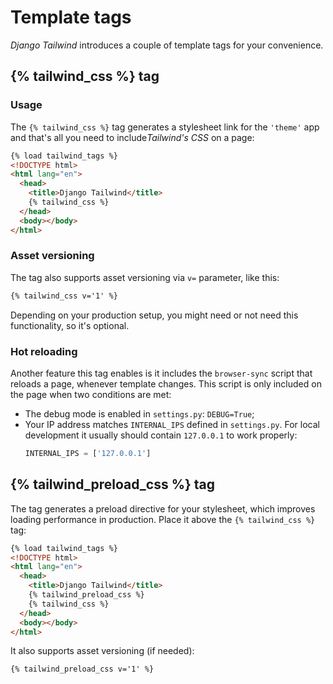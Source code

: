 # Template tags

*Django Tailwind* introduces a couple of template tags for your convenience.

## {% tailwind_css %} tag

### Usage
The `{% tailwind_css %}` tag generates a stylesheet link for the `'theme'` app and that's all you need to include*Tailwind's CSS* on a page:

```html
{% load tailwind_tags %}
<!DOCTYPE html>
<html lang="en">
  <head>
    <title>Django Tailwind</title>
    {% tailwind_css %}
  </head>
  <body></body>
</html>
```

### Asset versioning
The tag also supports asset versioning via `v=` parameter, like this:

```html
{% tailwind_css v='1' %}
```

Depending on your production setup, you might need or not need this functionality, so it's optional.

### Hot reloading
Another feature this tag enables is it includes the `browser-sync` script that reloads a page, whenever template changes.
This script is only included on the page when two conditions are met:
* The debug mode is enabled in `settings.py`: `DEBUG=True`;
* Your IP address matches `INTERNAL_IPS` defined in `settings.py`. For local development it usually should contain `127.0.0.1` to work properly:
  ```python
  INTERNAL_IPS = ['127.0.0.1']
  ```

## {% tailwind_preload_css %} tag

The tag generates a preload directive for your stylesheet, which improves loading performance in production.
Place it above the `{% tailwind_css %}` tag:

```html
{% load tailwind_tags %}
<!DOCTYPE html>
<html lang="en">
  <head>
    <title>Django Tailwind</title>
    {% tailwind_preload_css %}
    {% tailwind_css %}
  </head>
  <body></body>
</html>
```

It also supports asset versioning (if needed):

```html
{% tailwind_preload_css v='1' %}
```
